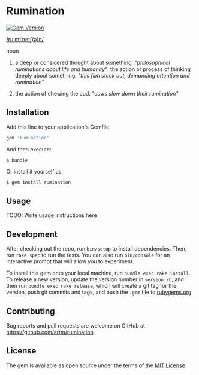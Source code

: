 # Rumination

[![Gem Version](https://badge.fury.io/rb/rumination.svg)](https://badge.fury.io/rb/rumination)

[/ruːmɪˈneɪʃ(ə)n/](https://forvo.com/word/rumination/#en)

noun

1. a deep or considered thought about something:
  *"philosophical ruminations about life and humanity"*;
  the action or process of thinking deeply about something:
  *"this film stuck out, demanding attention and rumination"*

2.  the action of chewing the cud: *"cows slow down their rumination"*

## Installation

Add this line to your application's Gemfile:

```ruby
gem 'rumination'
```

And then execute:

    $ bundle

Or install it yourself as:

    $ gem install rumination

## Usage

TODO: Write usage instructions here

## Development

After checking out the repo, run `bin/setup` to install dependencies. Then, run
`rake spec` to run the tests. You can also run `bin/console` for an interactive
prompt that will allow you to experiment.

To install this gem onto your local machine, run `bundle exec rake install`. To
release a new version, update the version number in `version.rb`, and then run
`bundle exec rake release`, which will create a git tag for the version, push
git commits and tags, and push the `.gem` file to
[rubygems.org](https://rubygems.org).

## Contributing

Bug reports and pull requests are welcome on GitHub at
https://github.com/artm/rumination.


## License

The gem is available as open source under the terms of the [MIT
License](http://opensource.org/licenses/MIT).

